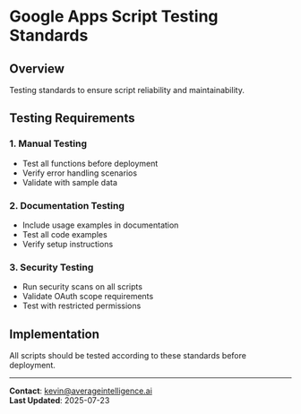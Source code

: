 # Google Apps Script Testing Standards

## Overview
Testing standards to ensure script reliability and maintainability.

## Testing Requirements

### 1. Manual Testing
- Test all functions before deployment
- Verify error handling scenarios
- Validate with sample data

### 2. Documentation Testing
- Include usage examples in documentation
- Test all code examples
- Verify setup instructions

### 3. Security Testing
- Run security scans on all scripts
- Validate OAuth scope requirements
- Test with restricted permissions

## Implementation
All scripts should be tested according to these standards before deployment.

---
**Contact**: kevin@averageintelligence.ai  
**Last Updated**: 2025-07-23
